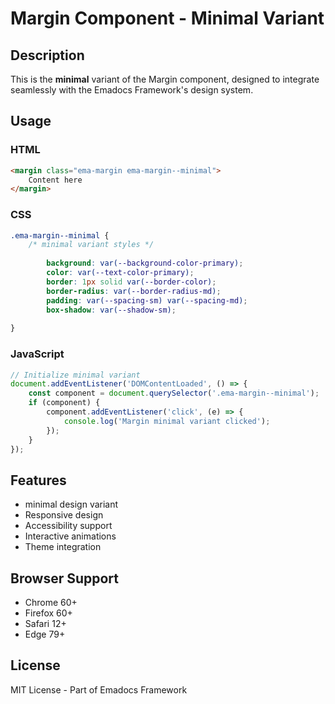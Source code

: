 # Margin Component - Minimal Variant

## Description
This is the **minimal** variant of the Margin component, designed to integrate seamlessly with the Emadocs Framework's design system.

## Usage

### HTML
```html
<margin class="ema-margin ema-margin--minimal">
    Content here
</margin>
```

### CSS
```css
.ema-margin--minimal {
    /* minimal variant styles */
    
        background: var(--background-color-primary);
        color: var(--text-color-primary);
        border: 1px solid var(--border-color);
        border-radius: var(--border-radius-md);
        padding: var(--spacing-sm) var(--spacing-md);
        box-shadow: var(--shadow-sm);
    
}
```

### JavaScript
```javascript
// Initialize minimal variant
document.addEventListener('DOMContentLoaded', () => {
    const component = document.querySelector('.ema-margin--minimal');
    if (component) {
        component.addEventListener('click', (e) => {
            console.log('Margin minimal variant clicked');
        });
    }
});
```

## Features
- minimal design variant
- Responsive design
- Accessibility support
- Interactive animations
- Theme integration

## Browser Support
- Chrome 60+
- Firefox 60+
- Safari 12+
- Edge 79+

## License
MIT License - Part of Emadocs Framework
